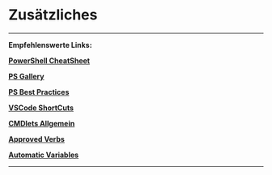 # Zusätzliches
---
**Empfehlenswerte Links:**

**[PowerShell CheatSheet](https://cdn.comparitech.com/wp-content/uploads/2018/08/Comparitech-Powershell-cheatsheet.pdf)**

**[PS Gallery](https://www.powershellgallery.com)**

**[PS Best Practices](https://www.scriptrunner.com/en/blog/5-powershell-scripting-best-practices/)**

**[VSCode ShortCuts](https://code.visualstudio.com/shortcuts/keyboard-shortcuts-windows.pdf)**

**[CMDlets Allgemein](https://learn.microsoft.com/en-us/powershell/scripting/developer/cmdlet/cmdlet-overview?view=powershell-5.1)**

**[Approved Verbs](https://learn.microsoft.com/en-us/powershell/scripting/developer/cmdlet/approved-verbs-for-windows-powershell-commands?view=powershell-7.3)**

**[Automatic Variables](https://learn.microsoft.com/en-us/powershell/module/microsoft.powershell.core/about/about_automatic_variables?view=powershell-7.3)**

---
